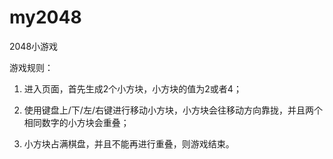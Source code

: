 # my2048

2048小游戏


游戏规则：

1. 进入页面，首先生成2个小方块，小方块的值为2或者4；

2. 使用键盘上/下/左/右键进行移动小方块，小方块会往移动方向靠拢，并且两个相同数字的小方块会重叠；

3. 小方块占满棋盘，并且不能再进行重叠，则游戏结束。

